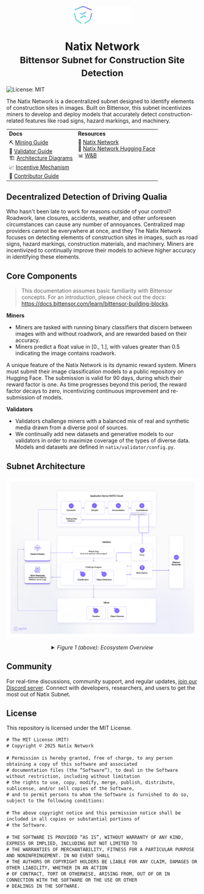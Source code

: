 <p align="center">
  <img src="static/natix-network-logo.svg" alt="Natix Network Logo" width="150"/>
</p>
<h1 align="center">Natix Network<br><small>Bittensor Subnet for Construction Site Detection</small></h1>

![License: MIT](https://img.shields.io/badge/License-MIT-yellow.svg)

The Natix Network is a decentralized subnet designed to identify elements of construction sites in images. Built on Bittensor, this subnet incentivizes miners to develop and deploy models that accurately detect construction-related features like road signs, hazard markings, and machinery.

<table style="border: none !important; width: 100% !important; border-collapse: collapse !important; margin: 0 auto !important;">
  <tbody>
    <tr>
      <td><b>Docs</b></td>
      <td><b>Resources</b></td>
    </tr>
    <tr style="vertical-align: top !important">
      <td>
        ⛏️ <a href="docs/Mining.md">Mining Guide</a><br>
        🔧 <a href="docs/Validating.md">Validator Guide</a><br>
        🏗️ <a href="#Subnet-Architecture">Architecture Diagrams</a><br>
        📈 <a href="docs/Incentive.md">Incentive Mechanism</a><br>
        🤝 <a href="docs/Contributor_Guide.md">Contributor Guide</a></td>
      <td>
        🚀 <a href="https://www.natix.network">Natix Network</a><br>
        🤗 <a href="https://huggingface.co/natix-network-org">Natix Network Hugging Face</a><br>
        📊 <a href="https://wandb.ai/natix_network/natix-testnet">W&B</a><br>
      </td>
    </tr>
  </tbody>
</table>


## Decentralized Detection of Driving Qualia
Who hasn't been late to work for reasons outside of your control? Roadwork, lane closures, accidents, weather, and other unforeseen circumstances can cause any number of annoyances. Centralized map providers cannot be everywhere at once, and they
The Natix Network focuses on detecting elements of construction sites in images, such as road signs, hazard markings, construction materials, and machinery. Miners are incentivized to continually improve their models to achieve higher accuracy in identifying these elements.


## Core Components

> This documentation assumes basic familiarity with Bittensor concepts. For an introduction, please check out the docs: https://docs.bittensor.com/learn/bittensor-building-blocks.

**Miners**
- Miners are tasked with running binary classifiers that discern between images with and without roadwork, and are rewarded based on their accuracy.
- Miners predict a float value in [0., 1.], with values greater than 0.5 indicating the image contains roadwork.

A unique feature of the Natix Network is its dynamic reward system. Miners must submit their image classification models to a public repository on Hugging Face. The submission is valid for 90 days, during which their reward factor is one. As time progresses beyond this period, the reward factor decays to zero, incentivizing continuous improvement and re-submission of models.

**Validators**
- Validators challenge miners with a balanced mix of real and synthetic media drawn from a diverse pool of sources.
- We continually add new datasets and generative models to our validators in order to maximize coverage of the types of diverse data. Models and datasets are defined in  `natix/validator/config.py`.


## Subnet Architecture

![Subnet Architecture](static/natix-bittensor-subnet-achitecture.png)

<details>
<summary align=center><i>Figure 1 (above): Ecosystem Overview</i></summary>
<br>

> This diagram provides an overview of the validator neuron, miner neuron, and other components external to the subnet.

- The green arrows show how applications interact with the subnet to provide construction site detection functionality.
- The blue arrows show how validators generate challenges, present miners with images, and score their responses.

</details>

## Community

For real-time discussions, community support, and regular updates, <a href="https://discord.gg/kKQR98CrUn">join our Discord server</a>. Connect with developers, researchers, and users to get the most out of Natix Subnet.

## License
This repository is licensed under the MIT License.
```text
# The MIT License (MIT)
# Copyright © 2025 Natix Network

# Permission is hereby granted, free of charge, to any person obtaining a copy of this software and associated
# documentation files (the “Software”), to deal in the Software without restriction, including without limitation
# the rights to use, copy, modify, merge, publish, distribute, sublicense, and/or sell copies of the Software,
# and to permit persons to whom the Software is furnished to do so, subject to the following conditions:

# The above copyright notice and this permission notice shall be included in all copies or substantial portions of
# the Software.

# THE SOFTWARE IS PROVIDED “AS IS”, WITHOUT WARRANTY OF ANY KIND, EXPRESS OR IMPLIED, INCLUDING BUT NOT LIMITED TO
# THE WARRANTIES OF MERCHANTABILITY, FITNESS FOR A PARTICULAR PURPOSE AND NONINFRINGEMENT. IN NO EVENT SHALL
# THE AUTHORS OR COPYRIGHT HOLDERS BE LIABLE FOR ANY CLAIM, DAMAGES OR OTHER LIABILITY, WHETHER IN AN ACTION
# OF CONTRACT, TORT OR OTHERWISE, ARISING FROM, OUT OF OR IN CONNECTION WITH THE SOFTWARE OR THE USE OR OTHER
# DEALINGS IN THE SOFTWARE.
